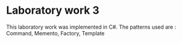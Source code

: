 # Laboratory work 3
This laboratory work was implemented in C#.
The patterns used are : Command, Memento, Factory, Template